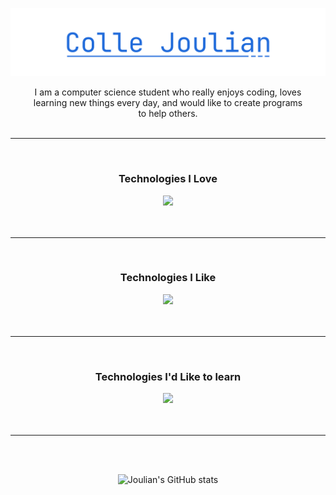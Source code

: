 ![Colle Joulian](./assets/name.svg)

<p align="center" style="margin: 0 2rem;">
    I am a computer science student who really enjoys coding, loves learning new things every day, and would like to create programs to help others.
</p>
<br />
<hr />
<br />
<div align="center">
    <h3>Technologies I Love</h3>
    <div align="center">
        <a href="https://joulian.colle.dev"><img src="https://skillicons.dev/icons?i=react,arduino,ts,js,html,css,next,tailwind,vscodium,linux,mongodb,figma,pnpm,markdown&perline=6" /></a>
    </div>
</div>
<br />
<br />
<hr />
<br />
<div align="center">
    <h3>Technologies I Like</h3>
    <div align="center">
    <a href="https://joulian.colle.dev"><img src="https://skillicons.dev/icons?i=svelte,rust,sass,python,obsidian,nodejs,lua,npm,mysql,github,discordjs&perline=6" /></a>
    </div>
</div>
<br />
<br />
<hr />
<br />
<div align="center">
    <h3>Technologies I'd Like to learn</h3>
    <div align="center">
        <a href="https://joulian.colle.dev"><img src="https://skillicons.dev/icons?i=php,threejs,zig,docker,arch,bash,bun,gitlab,java,neovim,tauri,prisma&perline=6" /></a>
    </div>
</div>
<br />
<br />
<hr />
<br />
<br />
<div align="center">

![Joulian's GitHub stats](https://github-readme-stats.vercel.app/api?username=korujurisan&show_icons=true&theme=transparent)
</div>